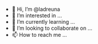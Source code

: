 - 👋 Hi, I’m @ladreuna
- 👀 I’m interested in ...
- 🌱 I’m currently learning ...
- 💞️ I’m looking to collaborate on ...
- 📫 How to reach me ...

<!---
ladreuna/ladreuna is a ✨ special ✨ repository because its `README.md` (this file) appears on your GitHub profile.
You can click the Preview link to take a look at your changes.
--->
